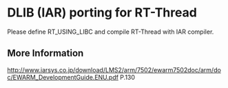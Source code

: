 # DLIB (IAR) porting for RT-Thread

Please define RT_USING_LIBC and compile RT-Thread with IAR compiler.



## More Information

http://www.iarsys.co.jp/download/LMS2/arm/7502/ewarm7502doc/arm/doc/EWARM_DevelopmentGuide.ENU.pdf    P.130